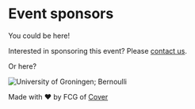 <h1 class="text-3xl font-bold text-center my-8">
    Event sponsors
</h1>

<div class="min-w-0.5 border-2 border-dashed border-white rounded-lg p-4 mx-auto my-8 max-w-lg">
    <p class="text-2xl mb-2">You could be here!</p>
    Interested in sponsoring this event? 
    Please <a href="/contact" class="underline">contact us</a>.
</div>

<div class="flex row-reverse wrap-reverse justify-center max-w-3xl mx-auto gap-8 mb-8">
    <div class="flex-1 border-2 border-dashed border-white rounded-lg p-4">
        <p class="text-2xl">Or here?</p>
    </div>
    <img 
        src="/assets/images/sponsors/rug-bernoulli.png" 
        alt="University of Groningen; Bernoulli"
        class="w-full h-32 object-contain"
    >
</div>

Made with ❤️ by FCG of <a href="https://svcover.nl" target="_blank" rel="noopener noreferrer" class="underline">Cover</a>
